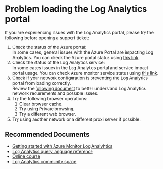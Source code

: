 
<properties
pageTitle="Problem Loading The Log Analytics Portal "
description="Deflection article for issues loading the Log Analytics portal "
service="microsoft.operationalinsights"
resource="workspaces"
symptomID=""
infoBubbleText=""
authors="roygal"
ms.author="roygal"
displayorder=""
selfHelpType="generic"
supportTopicIds="32727886"
resourceTags=""
productPesIds="15725"
cloudEnvironments="Public, Fairfax, usnat, ussec"
articleId="operationalinsights-queryexecutionandvisualization-problemloadingthelaportal"
ownershipId="AzureMonitoring_LogAnalytics"
/>

# **Problem loading the Log Analytics portal**

If you are experiencing issues with the Log Analytics portal, please try the following before opening a support ticket:

1. Check the status of the Azure portal:</br>
    In some cases, general issues with the Azure Portal are impacting Log Analytics.
    You can check the Azure portal status using [this link](https://status.azure.com/status).</br>
1. 	Check the status of the Log Analytics service: </br>
    In some cases issues in the Log Analytics portal and service impact portal usage.
    You can check Azure monitor service status using [this link](https://techcommunity.microsoft.com/t5/azure-monitor-status/bg-p/AzureMonitorStatusBlog).
1. Check if your network configuration is preventing the Log Analytics portal from loading correctly. </br>
    Review the [following document](https://docs.microsoft.com/azure/azure-monitor/app/ip-addresses#log-analytics-portal) to better understand Log Analytics network requirements and possible issues.
1. Try the following browser operations:
    1. Clear browser cache.
    1. Try using Private browsing.
    1. Try a different web browser.
1. Try using another network or a different proxi server if possible.

## **Recommended Documents**

* [Getting started with Azure Monitor Log Analyhtics](https://docs.microsoft.comazure/azure-monitor/log-query/get-started-queries)
* [Log Analytics query language reference](https://docs.microsoft.com/azure/log-analytics/query-language/query-language)
* [Online course](https://www.pluralsight.com/courses/kusto-query-language-kql-from-scratch)
* [Log Analytics community space](https://techcommunity.microsoft.com/t5/azure-log-analytics/bd-p/AzureLogAnalytics)